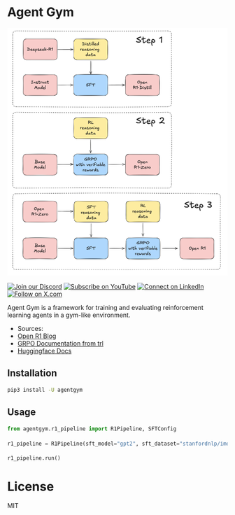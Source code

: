 # Agent Gym
![Agent Gym](images/steps.png)


[![Join our Discord](https://img.shields.io/badge/Discord-Join%20our%20server-5865F2?style=for-the-badge&logo=discord&logoColor=white)](https://discord.gg/swarms) [![Subscribe on YouTube](https://img.shields.io/badge/YouTube-Subscribe-red?style=for-the-badge&logo=youtube&logoColor=white)](https://www.youtube.com/@kyegomez3242) [![Connect on LinkedIn](https://img.shields.io/badge/LinkedIn-Connect-blue?style=for-the-badge&logo=linkedin&logoColor=white)](https://www.linkedin.com/in/kye-g-38759a207/) [![Follow on X.com](https://img.shields.io/badge/X.com-Follow-1DA1F2?style=for-the-badge&logo=x&logoColor=white)](https://x.com/kyegomezb)

Agent Gym is a framework for training and evaluating reinforcement learning agents in a gym-like environment.



- Sources:
- [Open R1 Blog](https://huggingface.co/blog/open-r1)
- [GRPO Documentation from trl](https://huggingface.co/docs/trl/main/en/grpo_trainer)
- [Huggingface Docs](https://huggingface.co/docs/transformers/main/en/index)


## Installation

```bash
pip3 install -U agentgym
```

## Usage

```python
from agentgym.r1_pipeline import R1Pipeline, SFTConfig

r1_pipeline = R1Pipeline(sft_model="gpt2", sft_dataset="stanfordnlp/imdb", sft_args=SFTConfig(output_dir="/tmp"))

r1_pipeline.run()
```

# License
MIT
